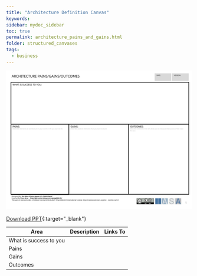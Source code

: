 ```yaml
---
title: "Architecture Definition Canvas"
keywords: 
sidebar: mydoc_sidebar
toc: true
permalink: architecture_pains_and_gains.html
folder: structured_canvases
tags: 
  - business
---
```


![image001](media/architecture_pains_and_gains001.svg)

[Download PPT](media/ppt/architecture_pains_and_gains.ppt){:target="_blank"}

| Area | Description | Links To |
| --- | --- | --- |
| What is success to you |   |   |
| Pains |   |   |
| Gains |   |   |
| Outcomes |   |   |